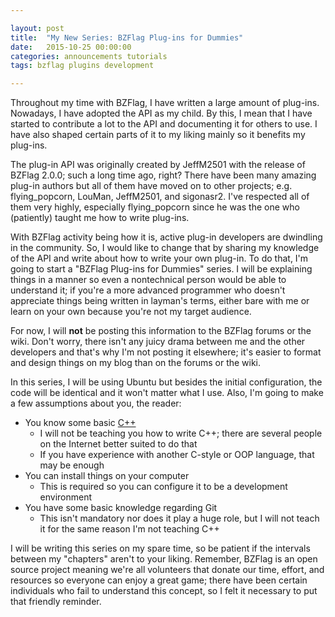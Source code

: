 ```yaml
---

layout: post
title:  "My New Series: BZFlag Plug-ins for Dummies"
date:   2015-10-25 00:00:00
categories: announcements tutorials
tags: bzflag plugins development

---
```


Throughout my time with BZFlag, I have written a large amount of plug-ins. Nowadays, I have adopted the API as my child. By this, I mean that I have started to contribute a lot to the API and documenting it for others to use. I have also shaped certain parts of it to my liking mainly so it benefits my plug-ins.

The plug-in API was originally created by JeffM2501 with the release of BZFlag 2.0.0; such a long time ago, right? There have been many amazing plug-in authors but all of them have moved on to other projects; e.g. flying\_popcorn, LouMan, JeffM2501, and sigonasr2. I've respected all of them very highly, especially flying\_popcorn since he was the one who (patiently) taught me how to write plug-ins.

With BZFlag activity being how it is, active plug-in developers are dwindling in the community. So, I would like to change that by sharing my knowledge of the API and write about how to write your own plug-in. To do that, I'm going to start a "BZFlag Plug-ins for Dummies" series. I will be explaining things in a manner so even a nontechnical person would be able to understand it; if you're a more advanced programmer who doesn't appreciate things being written in layman's terms, either bare with me or learn on your own because you're not my target audience.

For now, I will **not** be posting this information to the BZFlag forums or the wiki. Don't worry, there isn't any juicy drama between me and the other developers and that's why I'm not posting it elsewhere; it's easier to format and design things on my blog than on the forums or the wiki.

In this series, I will be using Ubuntu but besides the initial configuration, the code will be identical and it won't matter what I use. Also, I'm going to make a few assumptions about you, the reader:

- You know some basic [C++](http://simple.wikipedia.org/wiki/C%2B%2B)
    - I will not be teaching you how to write C++; there are several people on the Internet better suited to do that
    - If you have experience with another C-style or OOP language, that may be enough
- You can install things on your computer
    - This is required so you can configure it to be a development environment
- You have some basic knowledge regarding Git
    - This isn't mandatory nor does it play a huge role, but I will not teach it for the same reason I'm not teaching C++

I will be writing this series on my spare time, so be patient if the intervals between my "chapters" aren't to your liking. Remember, BZFlag is an open source project meaning we're all volunteers that donate our time, effort, and resources so everyone can enjoy a great game; there have been certain individuals who fail to understand this concept, so I felt it necessary to put that friendly reminder.
